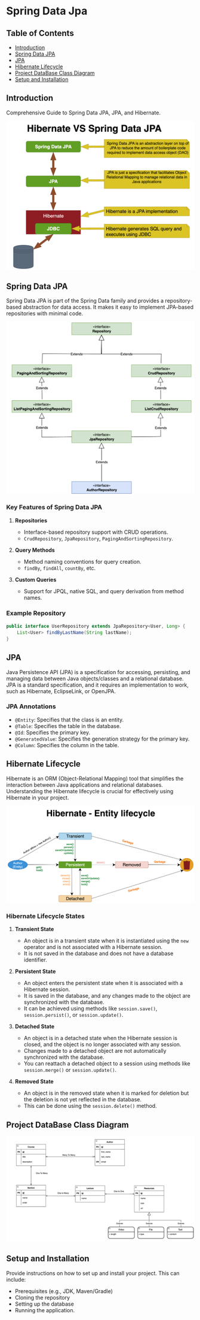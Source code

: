 # Spring Data Jpa


## Table of Contents

- [Introduction](#introduction)
- [Spring Data JPA](#spring-data-jpa-1)
- [JPA](#jpa)
- [Hibernate Lifecycle](#hibernate-lifecycle)
- [Project DataBase Class Diagram ](#project-database-class-diagram)
- [Setup and Installation](#setup-and-installation)


## Introduction

Comprehensive Guide to Spring Data JPA, JPA, and Hibernate.

![Introduction](images/Hibernate-spring-data.png)


## Spring Data JPA

Spring Data JPA is part of the Spring Data family and provides a repository-based abstraction for data access.
It makes it easy to implement JPA-based repositories with minimal code.

![Spring Data JPA](images/Jpa-repository.png)

### Key Features of Spring Data JPA


1. **Repositories**
    - Interface-based repository support with CRUD operations.
    - `CrudRepository`, `JpaRepository`, `PagingAndSortingRepository`.

2. **Query Methods**
    - Method naming conventions for query creation.
    - `findBy`, `findAll`, `countBy`, etc.

3. **Custom Queries**
    - Support for JPQL, native SQL, and query derivation from method names.

### Example Repository
   
```java
public interface UserRepository extends JpaRepository<User, Long> {
    List<User> findByLastName(String lastName);
}

```


## JPA

Java Persistence API (JPA) is a specification for accessing, persisting, and managing data between Java objects/classes and a relational database. JPA is a standard specification, and it requires an implementation to work, such as Hibernate, EclipseLink, or OpenJPA.

### JPA Annotations

- `@Entity`: Specifies that the class is an entity.
- `@Table`: Specifies the table in the database.
- `@Id`: Specifies the primary key.
- `@GeneratedValue`: Specifies the generation strategy for the primary key.
- `@Column`: Specifies the column in the table.



## Hibernate Lifecycle

Hibernate is an ORM (Object-Relational Mapping) tool that simplifies the interaction between Java applications and relational databases. Understanding the Hibernate lifecycle is crucial for effectively using Hibernate in your project.


![Hibernate Entity Lifecycle](images/Hibernates-entity-lifecycle.png)

### Hibernate Lifecycle States

1. **Transient State**
    - An object is in a transient state when it is instantiated using the `new` operator and is not associated with a Hibernate session.
    - It is not saved in the database and does not have a database identifier.

2. **Persistent State**
    - An object enters the persistent state when it is associated with a Hibernate session.
    - It is saved in the database, and any changes made to the object are synchronized with the database.
    - It can be achieved using methods like `session.save()`, `session.persist()`, or `session.update()`.

3. **Detached State**
    - An object is in a detached state when the Hibernate session is closed, and the object is no longer associated with any session.
    - Changes made to a detached object are not automatically synchronized with the database.
    - You can reattach a detached object to a session using methods like `session.merge()` or `session.update()`.

4. **Removed State**
    - An object is in the removed state when it is marked for deletion but the deletion is not yet reflected in the database.
    - This can be done using the `session.delete()` method.

## Project DataBase Class Diagram

![Project DataBase Class Diagram](images/db-class-diagram.png)



## Setup and Installation
Provide instructions on how to set up and install your project. This can include:

- Prerequisites (e.g., JDK, Maven/Gradle)
- Cloning the repository
- Setting up the database
- Running the application.




